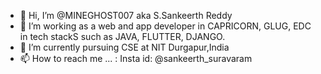 - 👋 Hi, I’m @MINEGHOST007 aka S.Sankeerth Reddy
- 👀 I’m working as a web and app developer in CAPRICORN, GLUG, EDC in tech stackS such as JAVA, FLUTTER, DJANGO.
- 🌱 I’m currently pursuing CSE at NIT Durgapur,India
- 📫 How to reach me ... : Insta id: @sankeerth_suravaram

<!---
MINEGHOST007/MINEGHOST007 is a ✨ special ✨ repository because its `README.md` (this file) appears on your GitHub profile.
You can click the Preview link to take a look at your changes.
--->
